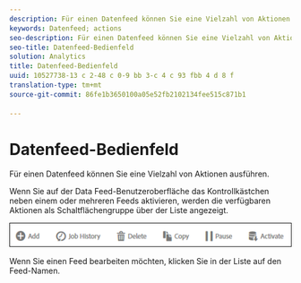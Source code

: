 ```yaml
---
description: Für einen Datenfeed können Sie eine Vielzahl von Aktionen ausführen.
keywords: Datenfeed; actions
seo-description: Für einen Datenfeed können Sie eine Vielzahl von Aktionen ausführen.
seo-title: Datenfeed-Bedienfeld
solution: Analytics
title: Datenfeed-Bedienfeld
uuid: 10527738-13 c 2-48 c 0-9 bb 3-c 4 c 93 fbb 4 d 8 f
translation-type: tm+mt
source-git-commit: 86fe1b3650100a05e52fb2102134fee515c871b1

---
```



# Datenfeed-Bedienfeld

Für einen Datenfeed können Sie eine Vielzahl von Aktionen ausführen.

Wenn Sie auf der Data Feed-Benutzeroberfläche das Kontrollkästchen neben einem oder mehreren Feeds aktivieren, werden die verfügbaren Aktionen als Schaltflächengruppe über der Liste angezeigt.

![](assets/actions.png)

Wenn Sie einen Feed bearbeiten möchten, klicken Sie in der Liste auf den Feed-Namen.
